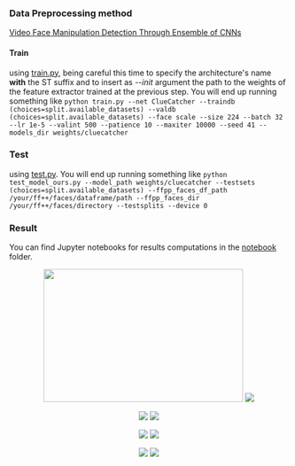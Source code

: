 ### Data Preprocessing method
[Video Face Manipulation Detection Through Ensemble of CNNs](https://github.com/polimi-ispl/icpr2020dfdc/tree/master)

#### Train
using [train.py](train.py), being careful this time to specify the architecture's name **with** the ST suffix and to insert as *--init* argument the path to the weights of the feature extractor trained at the previous step. You will end up running something like `python train.py --net ClueCatcher --traindb (choices=split.available_datasets) --valdb (choices=split.available_datasets) --face scale --size 224 --batch 32 --lr 1e-5 --valint 500 --patience 10 --maxiter 10000 --seed 41 --models_dir weights/cluecatcher`

### Test 
using [test.py](test.py). You will end up running something like `python test_model_ours.py --model_path weights/cluecatcher --testsets (choices=split.available_datasets) --ffpp_faces_df_path /your/ff++/faces/dataframe/path --ffpp_faces_dir /your/ff++/faces/directory --testsplits --device 0`

### Result
You can find Jupyter notebooks for results computations in the [notebook](notebook) folder.

<p align='center'>
  <img src="/result/gif/id0_0002.gif" width="360" height='240'/>
  <img src="/result/gif/id0_id3_0002.gif"/>
</p>
<p align='center'>
  <img src="/result/gif/id0_id20_0002.gif"/>
  <img src="/result/gif/id0_id23_0002.gif"/>
</p>
<p align='center'>
  <img src="/result/gif/id38_0004.gif"/>
  <img src="/result/gif/id38_id_23_0004.gif"/>
</p>
<p align='center'>
  <img src="/result/gif/id38_id_26_0004.gif"/>
  <img src="/result/gif/id38_id_28_0004.gif"/>
</p>
